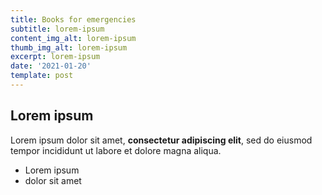 ```yaml
---
title: Books for emergencies
subtitle: lorem-ipsum
content_img_alt: lorem-ipsum
thumb_img_alt: lorem-ipsum
excerpt: lorem-ipsum
date: '2021-01-20'
template: post
---
```

## Lorem ipsum

Lorem ipsum dolor sit amet, **consectetur adipiscing elit**, sed do eiusmod tempor incididunt ut labore et dolore magna aliqua.

- Lorem ipsum
- dolor sit amet